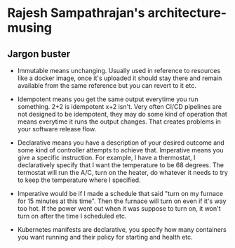 # Rajesh Sampathrajan's architecture-musing

## Jargon buster

* Immutable means unchanging. Usually used in reference to resources like a docker image, once it's uploaded it should stay there and remain available from the same reference but you can revert to it etc. 
* Idempotent means you get the same output everytime you run something. 2+2 is idempotent x+2 isn't. Very often CI/CD pipelines are not designed to be idempotent, they may do some kind of operation that means everytime it runs the output changes. That creates problems in your software release flow.

* Declarative means you have a description of your desired outcome and some kind of controller attempts to achieve that. Imperative means you give a specific instruction. 
For example, I have a thermostat, I declaratively specify that I want the temperature to be 68 degrees. The termostat will run the A/C, turn on the heater, do whatever it needs to try to keep the temperature where I specified.

* Imperative would be if I made a schedule that said "turn on my furnace for 15 minutes at this time". Then the furnace will turn on even if it's way too hot. If the power went out when it was suppose to turn on, it won't turn on after the time I scheduled etc.

* Kubernetes manifests are declarative, you specify how many containers you want running and their policy for starting and health etc.
